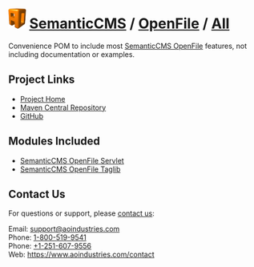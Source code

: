 # [<img src="ao-logo.png" alt="AO Logo" width="35" height="40">](https://www.aoindustries.com/) [SemanticCMS](https://semanticcms.com/) / [OpenFile](https://semanticcms.com/openfile/) / [All](https://semanticcms.com/openfile/all/)
Convenience POM to include most [SemanticCMS OpenFile](https://semanticcms.com/openfile/) features, not including documentation or examples.

## Project Links
* [Project Home](https://semanticcms.com/openfile/all/)
* [Maven Central Repository](https://search.maven.org/#search|gav|1|g:%22com.semanticcms%22%20AND%20a:%22semanticcms-openfile-all%22)
* [GitHub](https://github.com/aoindustries/semanticcms-openfile-all)

## Modules Included
* [SemanticCMS OpenFile Servlet](https://semanticcms.com/openfile/servlet/)
* [SemanticCMS OpenFile Taglib](https://semanticcms.com/openfile/taglib/)

## Contact Us
For questions or support, please [contact us](https://www.aoindustries.com/contact):

Email: [support@aoindustries.com](mailto:support@aoindustries.com)  
Phone: [1-800-519-9541](tel:1-800-519-9541)  
Phone: [+1-251-607-9556](tel:+1-251-607-9556)  
Web: https://www.aoindustries.com/contact
